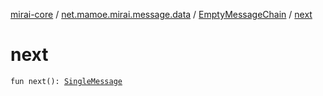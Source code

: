 [mirai-core](../../index.md) / [net.mamoe.mirai.message.data](../index.md) / [EmptyMessageChain](index.md) / [next](./next.md)

# next

`fun next(): `[`SingleMessage`](../-single-message/index.md)